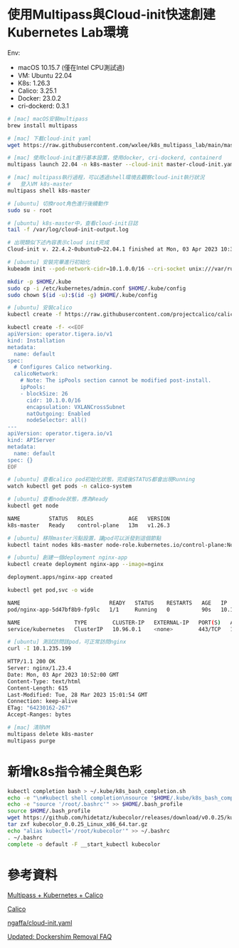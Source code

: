 # 使用Multipass與Cloud-init快速創建Kubernetes Lab環境

Env: 
- macOS 10.15.7 (僅在Intel CPU測試過)
- VM: Ubuntu 22.04
- K8s: 1.26.3
- Calico: 3.25.1
- Docker: 23.0.2
- cri-dockerd: 0.3.1


```bash
# [mac] macOS安裝multipass
brew install multipass

# [mac] 下載cloud-init yaml
wget https://raw.githubusercontent.com/wxlee/k8s_multipass_lab/main/master-cloud-init.yaml

# [mac] 使用cloud-init進行基本設置，使用docker, cri-dockerd, containerd
multipass launch 22.04 -n k8s-master --cloud-init master-cloud-init.yaml -c 2 -m 4G --disk 20G

# [mac] multipass執行過程，可以透過shell環境去觀察cloud-init執行狀況
#   登入VM k8s-master
multipass shell k8s-master

# [ubuntu] 切換root角色進行後續動作
sudo su - root

# [ubuntu] k8s-master中，查看cloud-init日誌
tail -f /var/log/cloud-init-output.log

# 出現類似下述內容表示cloud init完成
Cloud-init v. 22.4.2-0ubuntu0~22.04.1 finished at Mon, 03 Apr 2023 10:31:41 +0000. Datasource DataSourceNoCloud [seed=/dev/sr0][dsmode=net].  Up 240.79 seconds

# [ubuntu] 安裝完畢進行初始化
kubeadm init --pod-network-cidr=10.1.0.0/16 --cri-socket unix:///var/run/cri-dockerd.sock

mkdir -p $HOME/.kube
sudo cp -i /etc/kubernetes/admin.conf $HOME/.kube/config
sudo chown $(id -u):$(id -g) $HOME/.kube/config

# [ubuntu] 安裝calico
kubectl create -f https://raw.githubusercontent.com/projectcalico/calico/v3.25.1/manifests/tigera-operator.yaml

kubectl create -f- <<EOF
apiVersion: operator.tigera.io/v1
kind: Installation
metadata:
  name: default
spec:
  # Configures Calico networking.
  calicoNetwork:
    # Note: The ipPools section cannot be modified post-install.
    ipPools:
    - blockSize: 26
      cidr: 10.1.0.0/16
      encapsulation: VXLANCrossSubnet
      natOutgoing: Enabled
      nodeSelector: all()
---
apiVersion: operator.tigera.io/v1
kind: APIServer
metadata:
  name: default
spec: {}
EOF

# [ubuntu] 查看calico pod初始化狀態，完成後STATUS都會出現Running
watch kubectl get pods -n calico-system

# [ubuntu] 查看node狀態，應為Ready
kubectl get node

NAME         STATUS   ROLES           AGE   VERSION
k8s-master   Ready    control-plane   13m   v1.26.3

# [ubuntu] 移除master污點設置，讓pod可以派發到這個節點
kubectl taint nodes k8s-master node-role.kubernetes.io/control-plane:NoSchedule-

# [ubuntu] 創建一個deployment nginx-app
kubectl create deployment nginx-app --image=nginx

deployment.apps/nginx-app created

kubectl get pod,svc -o wide

NAME                            READY   STATUS    RESTARTS   AGE   IP             NODE         NOMINATED NODE   READINESS GATES
pod/nginx-app-5d47bf8b9-fp9lc   1/1     Running   0          90s   10.1.235.199   k8s-master   <none>           <none>

NAME                 TYPE        CLUSTER-IP   EXTERNAL-IP   PORT(S)   AGE   SELECTOR
service/kubernetes   ClusterIP   10.96.0.1    <none>        443/TCP   16m   <none>

# [ubuntu] 測試訪問該pod，可正常訪問nginx
curl -I 10.1.235.199

HTTP/1.1 200 OK
Server: nginx/1.23.4
Date: Mon, 03 Apr 2023 10:52:00 GMT
Content-Type: text/html
Content-Length: 615
Last-Modified: Tue, 28 Mar 2023 15:01:54 GMT
Connection: keep-alive
ETag: "64230162-267"
Accept-Ranges: bytes

# [mac] 清除VM
multipass delete k8s-master
multipass purge
```

# 新增k8s指令補全與色彩
```bash
kubectl completion bash > ~/.kube/k8s_bash_completion.sh
echo -e "\n#kubectl shell completion\nsource '$HOME/.kube/k8s_bash_completion.sh'\n" >> $HOME/.bash_profile
echo -e "source '/root/.bashrc'" >> $HOME/.bash_profile
source $HOME/.bash_profile
wget https://github.com/hidetatz/kubecolor/releases/download/v0.0.25/kubecolor_0.0.25_Linux_x86_64.tar.gz
tar zxf kubecolor_0.0.25_Linux_x86_64.tar.gz
echo "alias kubectl='/root/kubecolor'" >> ~/.bashrc
. ~/.bashrc
complete -o default -F __start_kubectl kubecolor
```


# 參考資料

[Multipass + Kubernetes + Calico](https://medium.com/@ypelud/multipass-kubernetes-calico-30366d293162)

[Calico](https://docs.tigera.io/calico/latest/getting-started/kubernetes/quickstart#operator-based-installation)

[ngaffa/cloud-init.yaml](https://gist.github.com/ngaffa/15d46c98dd82620c8120ddf7398d6dbd)

[Updated: Dockershim Removal FAQ](https://kubernetes.io/blog/2022/02/17/dockershim-faq/)

